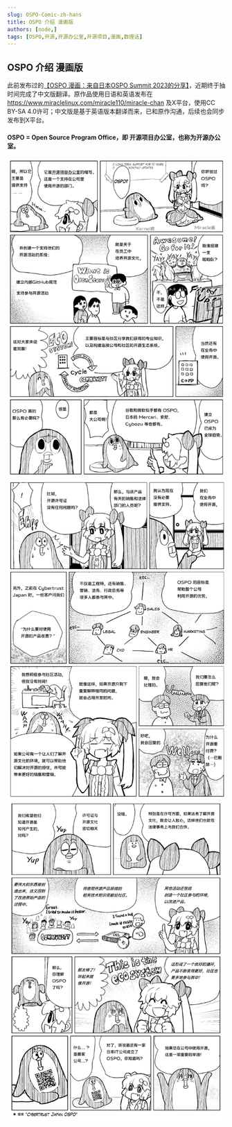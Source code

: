 ```yaml
---
slug: OSPO-Comic-zh-hans
title: OSPO 介绍 漫画版
authors: [node,]
tags: [OSPO,开源,开源办公室,开源项目,漫画,数理话]
---
```


## OSPO 介绍 漫画版
此前发布过的[【OSPO 漫画：来自日本OSPO Summit 2023的分享】](/blog/ospo-comic)，近期终于抽时间完成了中文版翻译。原作品使用日语和英语发布在 https://www.miraclelinux.com/miracle110/miracle-chan 及X平台，使用CC BY-SA 4.0许可；中文版是基于英语版本翻译而来，已和原作沟通，后续也会同步发布到X平台。

#### OSPO = Open Source Program Office，即 开源项目办公室，也称为开源办公室。


![OSPOmangaEnglishversion1-zh-hans.png](OSPOmangaEnglishversion1-zh-hans.png)
![OSPOmangaEnglishversion2-zh-hans.png](OSPOmangaEnglishversion2-zh-hans.png)
![OSPOmangaEnglishversion3-zh-hans.png](OSPOmangaEnglishversion3-zh-hans.png)






